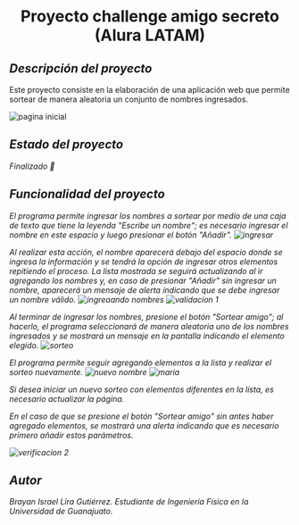 <h1 align="center"> Proyecto challenge amigo secreto (Alura LATAM)</h1>

## <em> Descripción del proyecto </em>

Este proyecto consiste en la elaboración de una aplicación web que permite sortear de manera aleatoria un conjunto de nombres ingresados.

</em>![pagina inicial](https://github.com/user-attachments/assets/9c74a81a-341a-4958-b5d2-3b0a84657f5c)

## <em> Estado del proyecto 

Finalizado :100:

## Funcionalidad del proyecto

El programa permite ingresar los nombres a sortear por medio de una caja de texto que tiene la leyenda "Escribe un nombre"; es necesario ingresar el nombre en este espacio y luego presionar el botón "Añadir".
![ingresar](https://github.com/user-attachments/assets/7c8b2acc-a622-450b-b75c-86279b90953c)

Al realizar esta acción, el nombre aparecerá debajo del espacio donde se ingresa la información y se tendrá la opción de ingresar otros elementos repitiendo el proceso. La lista mostrada se seguirá actualizando al ir agregando los nombres y, en caso de presionar "Añadir" sin ingresar un nombre, aparecerá un mensaje de alerta indicando que se debe ingresar un nombre válido.
![ingreaando nombres](https://github.com/user-attachments/assets/d95e43b5-eae1-484d-9573-f208ac73d597)
![validacion 1](https://github.com/user-attachments/assets/36a6a9a3-0c92-460c-837e-b07b07cf883d)

Al terminar de ingresar los nombres, presione el botón "Sortear amigo"; al hacerlo, el programa seleccionará de manera aleatoria uno de los nombres ingresados y se mostrará un mensaje en la pantalla indicando el elemento elegido.
![sorteo](https://github.com/user-attachments/assets/15e16781-d720-4cc4-ac59-9262a54f0ed5)

El programa permite seguir agregando elementos a la lista y realizar el sorteo nuevamente.
![nuevo nombre](https://github.com/user-attachments/assets/e895f802-2888-461b-bca1-b5c987c40c3f)
![maria](https://github.com/user-attachments/assets/73104075-107d-4bbb-95c1-e078b802ca2a)

Si desea iniciar un nuevo sorteo con elementos diferentes en la lista, es necesario actualizar la página.

En el caso de que se presione el botón "Sortear amigo" sin antes haber agregado elementos, se mostrará una alerta indicando que es necesario primero añadir estos parámetros.

![verificacion 2](https://github.com/user-attachments/assets/e7ee5448-5d5e-47df-a904-6c0a05f14c45)

## Autor

Brayan Israel Lira Gutiérrez. Estudiante de Ingeniería Física en la Universidad de Guanajuato.





